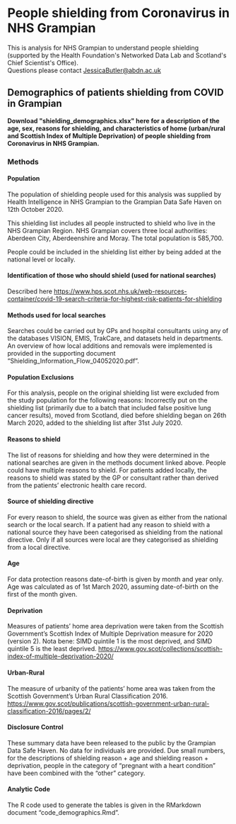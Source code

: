 # People shielding from Coronavirus in NHS Grampian
This is analysis for NHS Grampian to understand people shielding (supported by the Health Foundation's Networked Data Lab and Scotland's Chief Scientist's Office).  
Questions please contact JessicaButler@abdn.ac.uk

## Demographics of patients shielding from COVID in Grampian

**Download "shielding_demographics.xlsx" here for a description of the age, sex, reasons for shielding, and characteristics of home (urban/rural and Scottish Index of Multiple Deprivation) of people shielding from Coronavirus in NHS Grampian.** 

### Methods
#### Population
The population of shielding people used for this analysis was supplied by Health Intelligence in NHS Grampian to the Grampian Data Safe Haven on 12th October 2020. 

This shielding list includes all people instructed to shield who live in the NHS Grampian Region. NHS Grampian covers three local authorities: Aberdeen City, Aberdeenshire and Moray. The total population is 585,700.

People could be included in the shielding list either by being added at the national level or locally.

#### Identification of those who should shield (used for national searches)
Described here https://www.hps.scot.nhs.uk/web-resources-container/covid-19-search-criteria-for-highest-risk-patients-for-shielding 

#### Methods used for local searches
Searches could be carried out by GPs and hospital consultants using any of the databases VISION, EMIS, TrakCare, and datasets held in departments. An overview of how local additions and removals were implemented is provided in the supporting document “Shielding_Information_Flow_04052020.pdf”.

#### Population Exclusions
For this analysis, people on the original shielding list were excluded from the study population for the following reasons:
Incorrectly put on the shielding list (primarily due to a batch that included false positive lung cancer results), moved from Scotland, died before shielding began on 26th March 2020, added to the shielding list after 31st July 2020.

#### Reasons to shield
The list of reasons for shielding and how they were determined in the national searches are given in the methods document linked above. People could have multiple reasons to shield. For patients added locally, the reasons to shield was stated by the GP or consultant rather than derived from the patients’ electronic health care record.

#### Source of shielding directive
For every reason to shield, the source was given as either from the national search or the local search. If a patient had any reason to shield with a national source they have been categorised as shielding from the national directive. Only if all sources were local are they categorised as shielding from a local directive.

#### Age
For data protection reasons date-of-birth is given by month and year only. Age was calculated as of 1st March 2020, assuming date-of-birth on the first of the month given.

#### Deprivation
Measures of patients’ home area deprivation were taken from the Scottish Government’s Scottish Index of Multiple Deprivation measure for 2020 (version 2). Nota bene: SIMD quintile 1 is the most deprived, and SIMD quintile 5 is the least deprived. https://www.gov.scot/collections/scottish-index-of-multiple-deprivation-2020/

#### Urban-Rural
The measure of urbanity of the patients’ home area was taken from the Scottish Government’s Urban Rural Classification 2016. https://www.gov.scot/publications/scottish-government-urban-rural-classification-2016/pages/2/

#### Disclosure Control
These summary data have been released to the public by the Grampian Data Safe Haven. No data for individuals are provided. Due small numbers, for the descriptions of shielding reason + age and shielding reason + deprivation, people in the category of “pregnant with a heart condition” have been combined with the “other” category.

#### Analytic Code
The R code used to generate the tables is given in the RMarkdown document “code_demographics.Rmd”.


